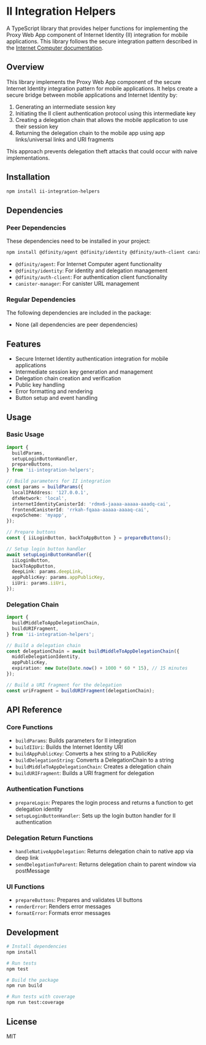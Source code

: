 # II Integration Helpers

A TypeScript library that provides helper functions for implementing the Proxy Web App component of Internet Identity (II) integration for mobile applications. This library follows the secure integration pattern described in the [Internet Computer documentation](https://internetcomputer.org/docs/building-apps/security/iam#integrating-internet-identity-on-mobile-devices).

## Overview

This library implements the Proxy Web App component of the secure Internet Identity integration pattern for mobile applications. It helps create a secure bridge between mobile applications and Internet Identity by:

1. Generating an intermediate session key
2. Initiating the II client authentication protocol using this intermediate key
3. Creating a delegation chain that allows the mobile application to use their session key
4. Returning the delegation chain to the mobile app using app links/universal links and URI fragments

This approach prevents delegation theft attacks that could occur with naive implementations.

## Installation

```bash
npm install ii-integration-helpers
```

## Dependencies

### Peer Dependencies

These dependencies need to be installed in your project:

```bash
npm install @dfinity/agent @dfinity/identity @dfinity/auth-client canister-manager
```

- `@dfinity/agent`: For Internet Computer agent functionality
- `@dfinity/identity`: For identity and delegation management
- `@dfinity/auth-client`: For authentication client functionality
- `canister-manager`: For canister URL management

### Regular Dependencies

The following dependencies are included in the package:

- None (all dependencies are peer dependencies)

## Features

- Secure Internet Identity authentication integration for mobile applications
- Intermediate session key generation and management
- Delegation chain creation and verification
- Public key handling
- Error formatting and rendering
- Button setup and event handling

## Usage

### Basic Usage

```typescript
import {
  buildParams,
  setupLoginButtonHandler,
  prepareButtons,
} from 'ii-integration-helpers';

// Build parameters for II integration
const params = buildParams({
  localIPAddress: '127.0.0.1',
  dfxNetwork: 'local',
  internetIdentityCanisterId: 'rdmx6-jaaaa-aaaaa-aaadq-cai',
  frontendCanisterId: 'rrkah-fqaaa-aaaaa-aaaaq-cai',
  expoScheme: 'myapp',
});

// Prepare buttons
const { iiLoginButton, backToAppButton } = prepareButtons();

// Setup login button handler
await setupLoginButtonHandler({
  iiLoginButton,
  backToAppButton,
  deepLink: params.deepLink,
  appPublicKey: params.appPublicKey,
  iiUri: params.iiUri,
});
```

### Delegation Chain

```typescript
import {
  buildMiddleToAppDelegationChain,
  buildURIFragment,
} from 'ii-integration-helpers';

// Build a delegation chain
const delegationChain = await buildMiddleToAppDelegationChain({
  middleDelegationIdentity,
  appPublicKey,
  expiration: new Date(Date.now() + 1000 * 60 * 15), // 15 minutes
});

// Build a URI fragment for the delegation
const uriFragment = buildURIFragment(delegationChain);
```

## API Reference

### Core Functions

- `buildParams`: Builds parameters for II integration
- `buildIIUri`: Builds the Internet Identity URI
- `buildAppPublicKey`: Converts a hex string to a PublicKey
- `buildDelegationString`: Converts a DelegationChain to a string
- `buildMiddleToAppDelegationChain`: Creates a delegation chain
- `buildURIFragment`: Builds a URI fragment for delegation

### Authentication Functions

- `prepareLogin`: Prepares the login process and returns a function to get delegation identity
- `setupLoginButtonHandler`: Sets up the login button handler for II authentication

### Delegation Return Functions

- `handleNativeAppDelegation`: Returns delegation chain to native app via deep link
- `sendDelegationToParent`: Returns delegation chain to parent window via postMessage

### UI Functions

- `prepareButtons`: Prepares and validates UI buttons
- `renderError`: Renders error messages
- `formatError`: Formats error messages

## Development

```bash
# Install dependencies
npm install

# Run tests
npm test

# Build the package
npm run build

# Run tests with coverage
npm run test:coverage
```

## License

MIT
